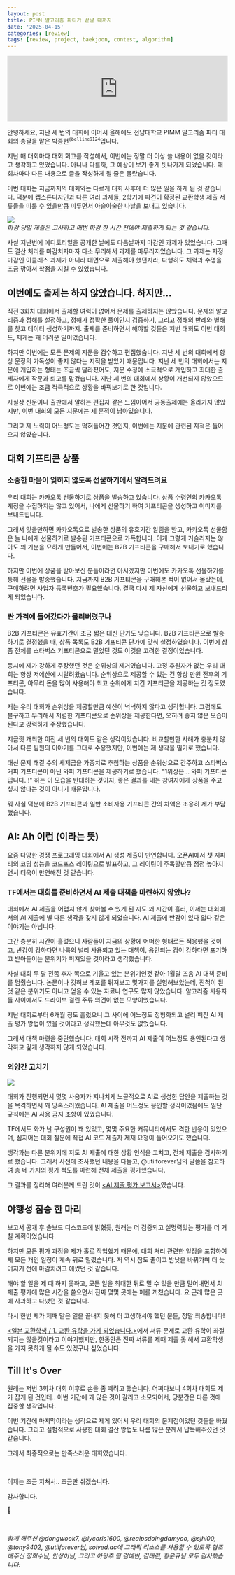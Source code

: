 ```yaml
---
layout: post
title: PIMM 알고리즘 파티가 끝날 때까지
date: '2025-04-15'
categories: [review]
tags: [review, project, baekjoon, contest, algorithm]
---
```


<iframe style="width: 100%;" src="https://www.youtube.com/embed/J47AEDV9KQ0?si=oeVrRIXAUpoZeHx4" title="YouTube video player" frameborder="0" allow="accelerometer; autoplay; clipboard-write; encrypted-media; gyroscope; picture-in-picture; web-share" referrerpolicy="strict-origin-when-cross-origin" allowfullscreen></iframe>

안녕하세요, 지난 세 번의 대회에 이어서 올해에도 전남대학교 PIMM 알고리즘 파티 대회의 총괄을 맡은 박종현<sup><code>@belline9124</code></sup>입니다.

지난 매 대회마다 대회 회고를 작성해서, 이번에는 정말 더 이상 쓸 내용이 없을 것이라고 생각하고 있었습니다. 아니나 다를까, 그 예상이 보기 좋게 빗나가게 되었습니다. 매 회차마다 다른 내용으로 글을 작성하게 될 줄은 몰랐습니다.

이번 대회는 지금까지의 대회와는 다르게 대회 사후에 더 많은 일을 하게 된 것 같습니다. 덕분에 캡스톤디자인과 다른 여러 과제들, 2학기에 파견이 확정된 교환학생 제출 서류들을 미룰 수 있을만큼 미루면서 아슬아술한 나날을 보내고 있습니다.

![](/static/posts/2025-04-15-till-its-over/jnulms.png)  
_마감 당일 제출은 고사하고 매번 마감 한 시간 전에야 제출하게 되는 것 같습니다._

사실 지난번에 에디토리얼을 공개한 날에도 다음날까지 마감인 과제가 있었습니다. 그때도 결산 처리를 마감치자마자 다소 무리해서 과제를 마무리지었습니다. 그 과제는 자정 마감인 이클래스 과제가 아니라 대면으로 제출해야 했던지라, 다행히도 체력과 수명을 조금 깎아서 학점을 지킬 수 있었습니다.

## 이번에도 출제는 하지 않았습니다. 하지만...
직전 3회차 대회에서 출제할 여력이 없어서 문제를 출제하지는 않았습니다. 문제의 알고리즘과 정해를 설정하고, 정해가 정확한 풀이인지 검증하기, 그리고 정해의 반례와 별해를 찾고 데이터 생성하기까지. 출제를 준비하면서 해야할 것들은 저번 대회도 이번 대회도, 제게는 꽤 어려운 일이었습니다.

하지만 이번에는 모든 문제의 지문을 검수하고 편집했습니다. 지난 세 번의 대회에서 항상 문장의 가독성이 좋지 않다는 지적을 받았기 때문입니다. 지난 세 번의 대회에서는 지문에 개입하는 형태는 조금씩 달라졌어도, 지문 수정에 소극적으로 개입하고 최대한 출제자에게 작문과 퇴고를 맡겼습니다. 지난 세 번의 대회에서 상황이 개선되지 않았으므로 이번에는 조금 적극적으로 상황을 바꿔보기로 한 것입니다.

사실상 신문이나 출판에서 말하는 편집자 같은 느낌이어서 공동출제에는 올라가지 않았지만, 이번 대회의 모든 지문에는 제 흔적이 남아있습니다. 

그리고 제 노력이 어느정도는 먹혀들어간 것인지, 이번에는 지문에 관련된 지적은 들어오지 않았습니다.

## 대회 기프티콘 상품
### 소중한 마음이 잊히지 않도록 선물하기에서 알려드려요
우리 대회는 카카오톡 선물하기로 상품을 발송하고 있습니다. 상품 수령인의 카카오톡 계정을 수집하지는 않고 있어서, 나에게 선물하기 하여 기프티콘을 생성하고 이미지를 보내드립니다. 

그래서 잊을만하면 카카오톡으로 발송한 상품의 유효기간 알림을 받고, 카카오톡 선물함은 늘 나에게 선물하기로 발송된 기프티콘으로 가득합니다. 이게 그렇게 거슬리지는 않아도 꽤 기분을 묘하게 만들어서, 이번에는 B2B 기프티콘을 구매해서 보내기로 했습니다.

하지만 이번에 상품을 받아보신 분들이라면 아시겠지만 이번에도 카카오톡 선물하기를 통해 선물을 발송했습니다. 지금까지 B2B 기프티콘을 구매해본 적이 없어서 몰랐는데, 구매하려면 사업자 등록번호가 필요했습니다. 결국 다시 제 자신에게 선물하고 보내드리게 되었습니다.

### 싼 가격에 들어갔다가 물려버렸구나
B2B 기프티콘은 유효기간이 조금 짧은 대신 단가도 낮습니다. B2B 기프티콘으로 발송하기로 결정했을 때, 상품 목록도 B2B 기프티콘 단가에 맞춰 설정하였습니다. 이번에 상품 전체를 스타벅스 기프티콘으로 밀었던 것도 이것을 고려한 결정이었습니다.

동시에 제가 강하게 주장했던 것은 순위상의 제거였습니다. 고정 후원자가 없는 우리 대회는 항상 저예산에 시달려왔습니다. 순위상으로 제공할 수 있는 건 항상 만원 전후의 기프티콘, 아무리 돈을 많이 사용해야 최고 순위에게 치킨 기프티콘을 제공하는 것 정도였습니다.

저는 우리 대회가 순위상을 제공할만큼 예산이 넉넉하지 않다고 생각합니다. 그럼에도 불구하고 무리해서 저렴한 기프티콘으로 순위상을 제공한다면, 오히려 좋지 않은 모습이 된다고 강력하게 주장했습니다. 

지금껏 개최한 이전 세 번의 대회도 같은 생각이었습니다. 비교할만한 사례가 충분치 않아서 다른 팀원의 이야기를 그대로 수용했지만, 이번에는 제 생각을 밀기로 했습니다.

대신 문제 해결 수의 세제곱을 가중치로 추첨하는 상품을 순위상으로 간주하고 스타벅스 커피 기프티콘이 아닌 와퍼 기프티콘을 제공하기로 했습니다. "1위상은... 와퍼 기프티콘입니다..!" 하는 이 모습을 반대하는 것이지, 좋은 결과를 내는 참여자에게 상품을 주고 싶지 않다는 것이 아니기 때문입니다.

뭐 사실 덕분에 B2B 기프티콘과 일반 소비자용 기프티콘 간의 차액은 조용히 제가 부담했습니다.

## AI: Ah 이런 (이라는 뜻)
요즘 다양한 경쟁 프로그래밍 대회에서 AI 생성 제출이 만연합니다. 오픈AI에서 챗 지피티의 코딩 성능을 코드포스 레이팅으로 발표하고, 그 레이팅이 주목할만큼 점점 높아지면서 더욱이 만연해진 것 같습니다.

### TF에서는 대회를 준비하면서 AI 제출 대책을 마련하지 않았나?
대회에서 AI 제출을 어렵지 않게 찾아볼 수 있게 된 지도 꽤 시간이 흘러, 이제는 대회에서의 AI 제출에 별 다른 생각을 갖지 않게 되었습니다. AI 제출에 반감이 있다 없다 같은 이야기는 아닙니다.

그간 충분히 시간이 흘렀으니 사람들이 지금의 상황에 어떠한 형태로든 적응했을 것이고, 반감이 강하다면 나름의 널리 사용되고 있는 대책이, 용인되는 감이 강하다면 포기하고 받아들이는 분위기가 퍼져있을 것이라고 생각했습니다.

사실 대회 두 달 전쯤 후자 쪽으로 기울고 있는 분위기인것 같아 1월달 즈음 AI 대책 준비를 멈췄습니다. 논문이나 깃허브 레포를 뒤져보고 몇가지를 실험해보았는데, 진척이 된 것 같은 분위기도 아니고 얻을 수 있는 자료나 연구도 많지 않았습니다. 알고리즘 사용자들 사이에서도 드라이브 걸린 주류 의견이 없는 모양이었습니다.

지난 대회로부터 6개월 정도 흘렀으니 그 사이에 어느정도 정형화되고 널리 퍼진 AI 제출 평가 방법이 있을 것이라고 생각했는데 아무것도 없었습니다.

그래서 대책 마련을 중단했습니다.
대회 시작 전까지 AI 제출이 어느정도 용인된다고 생각하고 깊게 생각하지 않게 되었습니다.

### 외양간 고치기
![](/static/posts/2025-04-15-till-its-over/boj-ask.png)  

대회가 진행되면서 몇몇 사용자가 지나치게 노골적으로 AI로 생성한 답안을 제출하는 것을 목격하면서 꽤 당혹스러웠습니다. AI 제출을 어느정도 용인할 생각이었음에도 일단 규칙에는 AI 사용 금지 조항이 있었습니다.

TF에서도 화가 난 구성원이 꽤 있었고, 몇몇 주요한 커뮤니티에서도 격한 반응이 있었으며, 심지어는 대회 질문에 직접 AI 코드 제출자 제재 요청이 들어오기도 했습니다.

생각과는 다른 분위기에 저도 AI 제출에 대한 상황 인식을 고치고, 전체 제출을 검사하기로 했습니다. 그래서 사전에 조사했던 내용을 다듬고, @utilforever님의 말씀을 참고하여 총 네 가지의 평가 척도를 마련해 전체 제출을 평가했습니다.

그 결과를 정리해 여러분께 드린 것이 [&lt;AI 제출 평가 보고서&gt;](https://github.com/pimm-dev/2025-first-half-algorithm-party-editorial)였습니다.

## 야행성 짐승 한 마리
보고서 공개 후 솔브드 디스코드에 밝혔듯, 원래는 더 검증되고 설명력있는 평가를 더 거칠 계획이었습니다.

하지만 모든 평가 과정을 제가 홀로 작업했기 때문에, 대회 처리 관련한 일정을 포함하여 제 모든 개인 일정이 계속 뒤로 밀렸습니다. 저 역시 잠도 줄이고 밤낮을 바꿔가며 더 늦어지기 전에 마감치려고 애썼던 것 같습니다.

해야 할 일을 제 때 하지 못하고, 모든 일을 최대한 뒤로 밀 수 있을 만큼 밀어내면서 AI 제출 평가에 많은 시간을 쏟으면서 진짜 몇몇 곳에는 폐를 끼쳤습니다. 요 근래 많은 곳에 사과하고 다녔던 것 같습니다.

다시 한번 제가 제때 맡은 일을 끝내지 못해 더 고생하셔야 했던 분들, 정말 죄송합니다!

[&lt;일본 교환학생 / 1. 교환 유학을 가게 되었습니다.&gt;](/posts/2025-04-14-ex-st-jp-im-going-to-japan)에서 서류 문제로 교환 유학이 좌절되지는 않을것이라고 이야기했지만, 한동안은 진짜 서류를 제때 제출 못 해서 교환학생을 가지 못하게 될 수도 있겠구나 싶었습니다.

## Till It's Over
원래는 저번 3회차 대회 이후로 손을 좀 떼려고 했습니다. 어쩌다보니 4회차 대회도 제가 잡게 된 것인데.. 이번 기간에 꽤 많은 것이 갈리고 소모되어서, 당분간은 다른 것에 집중할 생각입니다.

이번 기간에 마지막이라는 생각으로 제게 있어서 우리 대회의 문제점이었던 것들을 바꿨습니다. 그리고 실험적으로 사용한 대회 결산 방법도 나름 많은 분께서 납득해주셨던 것 같습니다.

그래서 최종적으로는 만족스러운 대회였습니다.

<br />

이제는 조금 지쳐서.. 조금만 쉬겠습니다.

감사합니다.

🎉

<br />

_함께 해주신 @dongwook7, @lycoris1600, @realpsdoingdamyoo, @sjhi00, @tony9402, @utilforever님, solved.ac에 그래픽 리소스를 사용할 수 있도록 협조해주신 정희수님, 안상이님, 그리고 아망추 팀 김예빈, 김태린, 황윤규님 모두 감사했습니다._

